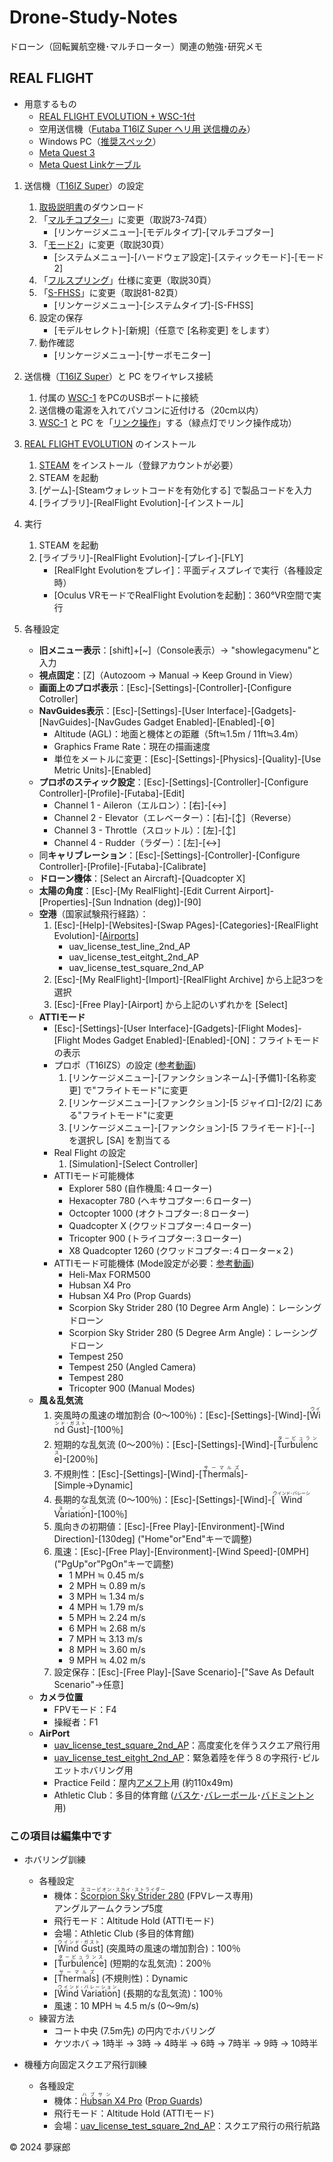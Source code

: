 # Drone-Study-Notes
ドローン（回転翼航空機･マルチローター）関連の勉強･研究メモ

## REAL FLIGHT

* 用意するもの
    * [REAL FLIGHT EVOLUTION + WSC-1付](https://www.rc.futaba.co.jp/products/detail/I00000336)
    * 空用送信機（[Futaba T16IZ Super ヘリ用 送信機のみ](https://www.rc.futaba.co.jp/products/detail/I00000332)）
    * Windows PC（[推奨スペック](https://www.meta.com/ja-jp/help/quest/articles/headsets-and-accessories/oculus-link/requirements-quest-link/)）
    * [Meta Quest 3](https://www.meta.com/jp/quest/quest-3/)
    * [Meta Quest Linkケーブル](https://www.meta.com/jp/quest/accessories/link-cable/)

1. 送信機（[T16IZ Super](https://www.rc.futaba.co.jp/products/detail/I00000332)）の設定
    1. [取扱説明書](https://www.rc.futaba.co.jp/downloads/W8C1674N2302020928toqx6.pdf?mode=view)のダウンロード
    1. 「[マルチコプター](https://drone-navigator.com/multicopter)」に変更（取説73-74頁）
        * [リンケージメニュー]-[モデルタイプ]-[マルチコプター]
    1. 「[モード2](https://ds-chiba.jp/2023/06/08/04/)」に変更（取説30頁）
        * [システムメニュー]-[ハードウェア設定]-[スティックモード]-[モード2]
    1. 「[フルスプリング](https://www.rc.futaba.co.jp/support/faq/?cat=98)」仕様に変更（取説30頁）
    1. 「[S-FHSS](https://www.rc.futaba.co.jp/support/tips/detail/31)」に変更（取説81-82頁）
        * [リンケージメニュー]-[システムタイプ]-[S-FHSS]
    1. 設定の保存
        * [モデルセレクト]-[新規]（任意で [名称変更] をします）
    1. 動作確認
        * [リンケージメニュー]-[サーボモニター]

1. 送信機（[T16IZ Super](https://www.rc.futaba.co.jp/products/detail/I00000332)）と PC をワイヤレス接続
    1. 付属の [WSC-1](https://www.rc.futaba.co.jp/products/detail/I00000274) をPCのUSBポートに接続
    1. 送信機の電源を入れてパソコンに近付ける（20cm以内）
    1. [WSC-1](https://www.rc.futaba.co.jp/products/detail/I00000274) と PC を「[リンク操作](https://www.rc.futaba.co.jp/downloads/shop/WCI00000274N210726142330epq.pdf?mode=view)」する（緑点灯でリンク操作成功）

1. [REAL FLIGHT EVOLUTION](https://www.rc.futaba.co.jp/products/detail/I00000336) のインストール
    1. [STEAM](https://store.steampowered.com/about/) をインストール（登録アカウントが必要）
    1. STEAM を起動
    1. [ゲーム]-[Steamウォレットコードを有効化する] で製品コードを入力
    1. [ライブラリ]-[RealFlight Evolution]-[インストール]

1. 実行
    1. STEAM を起動
    1. [ライブラリ]-[RealFlight Evolution]-[プレイ]-[FLY]
        * [RealFlght Evolutionをプレイ]：平面ディスプレイで実行（各種設定時）
        * [Oculus VRモードでRealFlight Evolutionを起動]：360°VR空間で実行

1. 各種設定
    * **旧メニュー表示**：[shift]+[~]（Console表示）→ "showlegacymenu"と入力
    * **視点固定**：[Z]（Autozoom → Manual → Keep Ground in View）
    * **画面上のプロポ表示**：[Esc]-[Settings]-[Controller]-[Configure Cotroller]
    * **NavGuides表示**：[Esc]-[Settings]-[User Interface]-[Gadgets]-[NavGuides]-[NavGudes Gadget Enabled]-[Enabled]-[⚙]
        * Altitude (AGL)：地面と機体との距離（5ft≒1.5m / 11ft≒3.4m）
        * Graphics Frame Rate：現在の描画速度
        * 単位をメートルに変更：[Esc]-[Settings]-[Physics]-[Quality]-[Use Metric Units]-[Enabled]
    * **プロポのスティック設定**：[Esc]-[Settings]-[Controller]-[Configure Controller]-[Profile]-[Futaba]-[Edit]
        * Channel 1 - Aileron（エルロン）：[右]-[↔]
        * Channel 2 - Elevator（エレベーター）：[右]-[↕]（Reverse）
        * Channel 3 - Throttle（スロットル）：[左]-[↕]
        * Channel 4 - Rudder（ラダー）：[左]-[↔]
    * 同**キャリブレーション**：[Esc]-[Settings]-[Controller]-[Configure Controller]-[Profile]-[Futaba]-[Calibrate]
    * **ドローン機体**：[Select an Aircraft]-[Quadcopter X]
    * **太陽の角度**：[Esc]-[My RealFlight]-[Edit Current Airport]-[Properties]-[Sun Indnation (deg)]-[90]
    * **空港**（国家試験飛行経路）：
        1. [Esc]-[Help]-[Websites]-[Swap PAges]-[Categories]-[RealFlight Evolution]-[[Airports](https://forums.realflight.com/index.php?resources/categories/airports.184/&page=2)]
            * uav_license_test_line_2nd_AP
            * uav_license_test_eitght_2nd_AP
            * uav_license_test_square_2nd_AP
        1. [Esc]-[My RealFlight]-[Import]-[RealFlight Archive] から上記3つを選択
        1. [Esc]-[Free Play]-[Airport] から上記のいずれかを [Select]
    * **ATTIモード**
        * [Esc]-[Settings]-[User Interface]-[Gadgets]-[Flight Modes]-[Flight Modes Gadget Enabled]-[Enabled]-[ON]：フライトモードの表示
        * プロポ（T16IZS）の設定 ([参考動画](https://www.youtube.com/watch?v=5zdZzGGeB9w))
            1. [リンケージメニュー]-[ファンクションネーム]-[予備1]-[名称変更] で"フライトモード"に変更
            1. [リンケージメニュー]-[ファンクション]-[5 ジャイロ]-[2/2] にある"フライトモード"に変更
            1. [リンケージメニュー]-[ファンクション]-[5 フライモード]-[--] を選択し [SA] を割当てる
        * Real Flight の設定
            1. [Simulation]-[Select Controller]
        * ATTIモード可能機体
            * Explorer 580 (自作機風:４ローター)
            * Hexacopter 780 (ヘキサコプター:６ローター)
            * Octcopter 1000 (オクトコプター:８ローター)
            * Quadcopter X (クワッドコプター:４ローター)
            * Tricopter 900 (トライコプター:３ローター)
            * X8 Quadcopter 1260 (クワッドコプター:４ローター×２)
        * ATTIモード可能機体 (Mode設定が必要：[参考動画](https://www.youtube.com/watch?v=Igc1PsXv0pc))
            * Heli-Max FORM500
            * Hubsan X4 Pro
            * Hubsan X4 Pro (Prop Guards)
            * Scorpion Sky Strider 280 (10 Degree Arm Angle)：レーシングドローン
            * Scorpion Sky Strider 280 (5 Degree Arm Angle)：レーシングドローン
            * Tempest 250
            * Tempest 250 (Angled Camera)
            * Tempest 280
            * Tricopter 900 (Manual Modes)
    * **風＆乱気流**
        1. 突風時の風速の増加割合 (0～100％)：[Esc]-[Settings]-[Wind]-[<ruby>Wind Gust<rt>ウインド･ガスト</rt></ruby>]-[100％]
        1. 短期的な乱気流 (0～200％)：[Esc]-[Settings]-[Wind]-[<ruby>Turbulence<rt>タービュランス</rt></ruby>]-[200％]
        1. 不規則性：[Esc]-[Settings]-[Wind]-[<ruby>Thermals<rt>サーマルズ</rt></ruby>]-[Simple→Dynamic]
        1. 長期的な乱気流 (0～100％)：[Esc]-[Settings]-[Wind]-[<ruby>Wind Variation<rt>ウインド･バレーション</rt></ruby>]-[100％]
        1. 風向きの初期値：[Esc]-[Free Play]-[Environment]-[Wind Direction]-[130deg] ("Home"or"End"キーで調整)
        1. 風速：[Esc]-[Free Play]-[Environment]-[Wind Speed]-[0MPH] ("PgUp"or"PgOn"キーで調整)
            * 1 MPH ≒ 0.45 m/s
            * 2 MPH ≒ 0.89 m/s
            * 3 MPH ≒ 1.34 m/s
            * 4 MPH ≒ 1.79 m/s
            * 5 MPH ≒ 2.24 m/s
            * 6 MPH ≒ 2.68 m/s
            * 7 MPH ≒ 3.13 m/s
            * 8 MPH ≒ 3.60 m/s
            * 9 MPH ≒ 4.02 m/s
        1. 設定保存：[Esc]-[Free Play]-[Save Scenario]-["Save As Default Scenario"→任意]
    * **カメラ位置**
        * FPVモード：F4
        * 操縦者：F1
    * **AirPort**
        * [uav_license_test_square_2nd_AP](https://forums.realflight.com/index.php?resources/uav_license_test_square_2nd_ap.29950/)：高度変化を伴うスクエア飛行用
        * [uav_license_test_eitght_2nd_AP](https://forums.realflight.com/index.php?resources/uav_license_test_eight_2nd_ap.29951/)：緊急着陸を伴う８の字飛行･ピルエットホバリング用
        * Practice Feild：屋内[アメフト](https://lawyernishimura.com/index.php?QBlog-20171025-1)用 (約110x49m)
        * Athletic Club：多目的体育館 ([バスケ](https://spojoba.com/articles/794)･[バレーボール](https://www.jti.co.jp/sports/thunders/game/guide/03/index.html)･[バドミントン](https://badminton-rule.com/sup1.html)用)

### この項目は編集中です

* ホバリング訓練
    * 各種設定
        * 機体：[<ruby>Scorpion Sky Strider<rt>スコーピオン･スカイ･ストライダー</rt></ruby> 280](https://www.polaris-export.com/news/tech/20150912.html) (FPVレース専用)  
        アングルアームクランプ5度
         * 飛行モード：Altitude Hold (ATTIモード)
        * 会場：Athletic Club (多目的体育館)
        * [<ruby>Wind Gust<rt>ウインド･ガスト</rt></ruby>] (突風時の風速の増加割合)：100％
        * [<ruby>Turbulence<rt>タービュランス</rt></ruby>] (短期的な乱気流)：200％
        * [<ruby>Thermals<rt>サーマルズ</rt></ruby>] (不規則性)：Dynamic
        * [<ruby>Wind Variation<rt>ウインド･バレーション</rt></ruby>] (長期的な乱気流)：100％
        * 風速：10 MPH ≒ 4.5 m/s (0～9m/s)
    * 練習方法
        * コート中央 (7.5m先) の円内でホバリング
        * ケツホバ → 1時半 → 3時 → 4時半 → 6時 → 7時半 → 9時 → 10時半

* 機種方向固定スクエア飛行訓練
    * 各種設定
        * 機体：[<ruby>Hubsan<rt>ハブサン</rt></ruby> X4 Pro](https://hitecrcd.co.jp/products/x4pro/) ([Prop Guards](https://hitecrcd.co.jp/products/h109s-48/))
        * 飛行モード：Altitude Hold (ATTIモード)
        * 会場：[uav_license_test_square_2nd_AP](https://forums.realflight.com/index.php?resources/uav_license_test_square_2nd_ap.29950/)：スクエア飛行の飛行航路


© 2024 夢寐郎  
    
